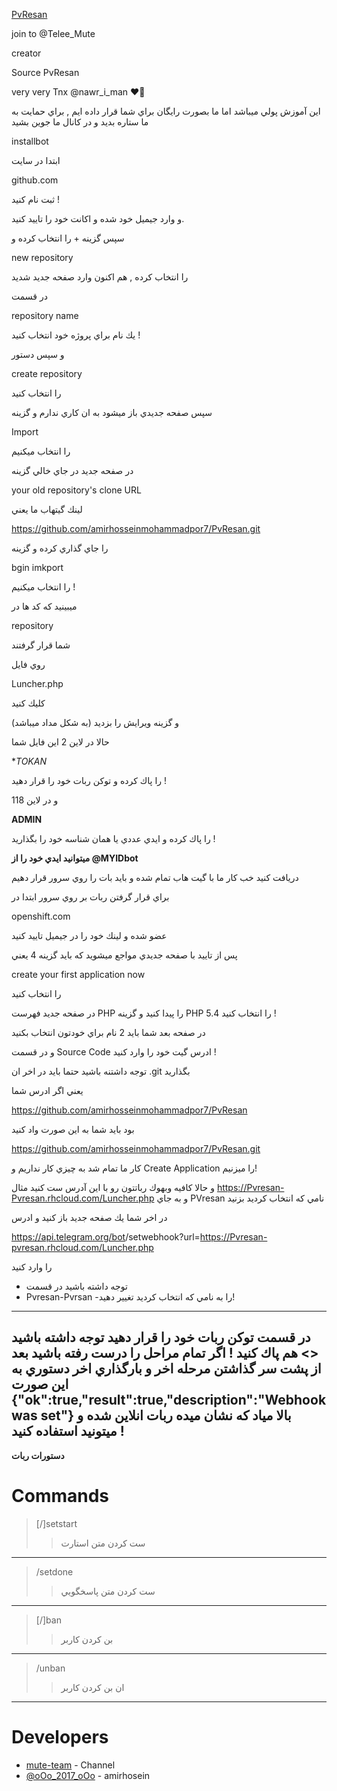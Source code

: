 [PvResan](https://github.com/amirhosseinmohammadpor7/PvResan)

join to @Telee_Mute

creator

Source PvResan

very very Tnx @nawr_i_man ❤:crown:

اين آموزش پولي ميباشد اما ما بصورت رايگان براي شما قرار داده ايم , براي حمايت به ما ستاره بديد و در كانال ما جوين بشيد

installbot

ابتدا در سايت 

github.com

ثبت نام كنيد !

و وارد جيميل خود شده و اكانت خود را تاييد كنيد.

سپس گزينه + را انتخاب كرده و 

new repository 

را انتخاب كرده , هم اكنون وارد صفحه جديد شديد

در قسمت 

repository name

يك نام براي پروژه خود انتخاب كنيد !

و سپس دستور

create repository

را انتخاب كنيد

سپس صفحه جديدي باز ميشود به ان كاري ندارم و گزينه

Import

را انتخاب ميكنيم

در صفحه جديد در جاي خالي گزينه 

your old repository's clone URL

لينك گيتهاب ما يعني 

https://github.com/amirhosseinmohammadpor7/PvResan.git

را جاي گذاري كرده و گزينه

bgin imkport 

را انتخاب ميكنيم !

ميبينيد كه كد ها در

repository 

شما قرار گرفتند 

روي فايل 

 Luncher.php

 كليك كنيد 

 و گزينه ويرايش را بزديد 
 (به شكل مداد ميباشد)

 حالا در لاين 2 اين فايل شما 

 **TOKAN*

 را پاك كرده و توكن ربات خود را قرار دهيد !

 و در لاين 118 

 **ADMIN** 

 را پاك كرده و ايدي عددي يا همان شناسه خود را بگذاريد !

 <b>ميتوانيد ايدي خود را از @MYIDbot </b>

 دريافت كنيد 
خب كار ما با گيت هاب تمام شده و بايد بات را روي سرور قرار دهيم

براي قرار گرفتن ربات بر روي سرور ابتدا در 

openshift.com

عضو شده و لينك خود را در جيميل تاييد كنيد

پس از تاييد با صفحه جديدي مواجع ميشويد كه بايد گزينه 4 يعني

create your first application now 

را انتخاب كنيد 

در صفحه جديد فهرست 
PHP
را پيدا كنيد و گزينه
PHP 5.4 
را انتخاب كنيد !

در صفحه بعد شما بايد 2 نام براي خودتون انتخاب بكنيد 


و در قسمت
Source Code
ادرس گيت خود را وارد كنيد !

توجه داشتنه باشيد حتما بايد در اخر ان 
.git 
بگذاريد

يعني اگر ادرس شما 

https://github.com/amirhosseinmohammadpor7/PvResan

بود بايد شما به اين صورت واد كنيد

https://github.com/amirhosseinmohammadpor7/PvResan.git

كار ما تمام شد به چيزي كار نداريم و
Create Application 
را ميزنيم!

و حالا كافيه وبهوك رباتتون رو با اين آدرس ست كنيد
مثال
https://Pvresan-Pvresan.rhcloud.com/Luncher.php
و به جاي 
PVresan
نامي كه انتخاب كرديد بزنيد

در اخر شما يك صفحه جديد باز كنيد و ادرس 

https://api.telegram.org/bot<token>/setwebhook?url=https://Pvresan-pvresan.rhcloud.com/Luncher.php

را وارد كنيد

 - توجه داشته باشيد در قسمت
 - Pvresan-Pvrsan
 -را به نامي كه انتخاب كرديد تغيير دهيد!
 -------------------------------------------
 در قسمت 
 <TOKAN>
 توكن ربات خود را قرار دهيد
 توجه داشته باشيد <> هم پاك كنيد !
 اگر تمام مراحل را درست رفته باشيد بعد از پشت سر گذاشتن مرحله اخر و بارگذاري اخر دستوري به اين صورت 
 {"ok":true,"result":true,"description":"Webhook was set"}
 بالا مياد كه نشان ميده ربات انلاين شده و ميتونيد استفاده كنيد !
 --------------------------------------------
 <b>دستورات ربات</b>

 # Commands
>[/]setstart
>> ست كردن متن استارت
---------------------------
>/setdone
>>ست كردن متن پاسخگويي
---------------------------
>[/]ban
>> بن كردن كاربر
--------------------------
>/unban
>> ان بن كردن كاربر

----------------------------------------------

# Developers
* [mute-team](https://t.me/joinchat/AAAAAEJT_SOKnYX5_h5b5A) - Channel
* [@oOo_2017_oOo](https://t.me/oOo_2017_oOo) - amirhosein
